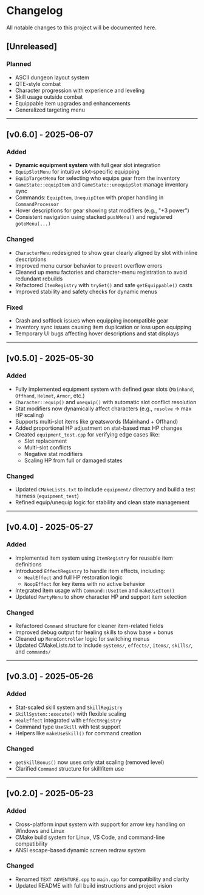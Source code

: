 # Changelog

All notable changes to this project will be documented here.

## [Unreleased]

### Planned
- ASCII dungeon layout system
- QTE-style combat
- Character progression with experience and leveling
- Skill usage outside combat
- Equippable item upgrades and enhancements
- Generalized targeting menu

---

## [v0.6.0] - 2025-06-07

### Added
- **Dynamic equipment system** with full gear slot integration
- `EquipSlotMenu` for intuitive slot-specific equipping
- `EquipTargetMenu` for selecting who equips gear from the inventory
- `GameState::equipItem` and `GameState::unequipSlot` manage inventory sync
- Commands: `EquipItem`, `UnequipItem` with proper handling in `CommandProcessor`
- Hover descriptions for gear showing stat modifiers (e.g., "+3 power")
- Consistent navigation using stacked `pushMenu()` and registered `gotoMenu(...)`

### Changed
- `CharacterMenu` redesigned to show gear clearly aligned by slot with inline descriptions
- Improved menu cursor behavior to prevent overflow errors
- Cleaned up menu factories and character-menu registration to avoid redundant rebuilds
- Refactored `ItemRegistry` with `tryGet()` and safe `getEquippable()` casts
- Improved stability and safety checks for dynamic menus

### Fixed
- Crash and softlock issues when equipping incompatible gear
- Inventory sync issues causing item duplication or loss upon equipping
- Temporary UI bugs affecting hover descriptions and stat displays

---

## [v0.5.0] - 2025-05-30

### Added
- Fully implemented equipment system with defined gear slots (`Mainhand`, `Offhand`, `Helmet`, `Armor`, etc.)
- `Character::equip()` and `unequip()` with automatic slot conflict resolution
- Stat modifiers now dynamically affect characters (e.g., `resolve` -> max HP scaling)
- Supports multi-slot items like greatswords (Mainhand + Offhand)
- Added proportional HP adjustment on stat-based max HP changes
- Created `equipment_test.cpp` for verifying edge cases like:
  - Slot replacement
  - Multi-slot conflicts
  - Negative stat modifiers
  - Scaling HP from full or damaged states

### Changed
- Updated `CMakeLists.txt` to include `equipment/` directory and build a test harness (`equipment_test`)
- Refined equip/unequip logic for stability and clean state management

---

## [v0.4.0] - 2025-05-27

### Added
- Implemented item system using `ItemRegistry` for reusable item definitions
- Introduced `EffectRegistry` to handle item effects, including:
  - `HealEffect` and full HP restoration logic
  - `NoopEffect` for key items with no active behavior
- Integrated item usage with `Command::UseItem` and `makeUseItem()`
- Updated `PartyMenu` to show character HP and support item selection

### Changed
- Refactored `Command` structure for cleaner item-related fields
- Improved debug output for healing skills to show base + bonus
- Cleaned up `MenuController` logic for switching menus
- Updated CMakeLists.txt to include `systems/`, `effects/`, `items/`, `skills/`, and `commands/`


---

## [v0.3.0] - 2025-05-26

### Added
- Stat-scaled skill system and `SkillRegistry`
- `SkillSystem::execute()` with flexible scaling
- `HealEffect` integrated with `EffectRegistry`
- Command type `UseSkill` with test support
- Helpers like `makeUseSkill()` for command creation

### Changed
- `getSkillBonus()` now uses only stat scaling (removed level)
- Clarified `Command` structure for skill/item use

---

## [v0.2.0] - 2025-05-23
### Added
- Cross-platform input system with support for arrow key handling on Windows and Linux
- CMake build system for Linux, VS Code, and command-line compatibility
- ANSI escape-based dynamic screen redraw system

### Changed
- Renamed `TEXT ADVENTURE.cpp` to `main.cpp` for compatibility and clarity
- Updated README with full build instructions and project vision
